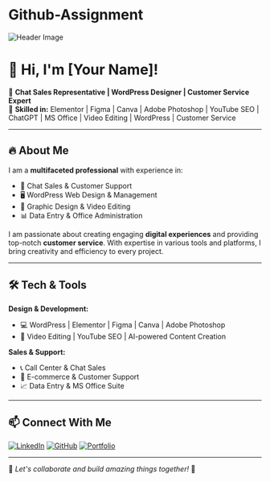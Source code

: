# Github-Assignment
![Header Image](https://source.unsplash.com/1600x400/?technology,workspace)

# 👋 Hi, I'm [Your Name]!

🚀 **Chat Sales Representative | WordPress Designer | Customer Service Expert**  
🎯 **Skilled in:** Elementor | Figma | Canva | Adobe Photoshop | YouTube SEO | ChatGPT | MS Office | Video Editing | WordPress | Customer Service

---

## 🔥 About Me
I am a **multifaceted professional** with experience in:
- 💬 Chat Sales & Customer Support
- 🖥️ WordPress Web Design & Management
- 🎨 Graphic Design & Video Editing
- 📊 Data Entry & Office Administration

I am passionate about creating engaging **digital experiences** and providing top-notch **customer service**. With expertise in various tools and platforms, I bring creativity and efficiency to every project.

---

## 🛠️ Tech & Tools
**Design & Development:**
- 💻 WordPress | Elementor | Figma | Canva | Adobe Photoshop
- 🎥 Video Editing | YouTube SEO | AI-powered Content Creation

**Sales & Support:**
- 📞 Call Center & Chat Sales
- 🛒 E-commerce & Customer Support
- 📈 Data Entry & MS Office Suite

---

## 📫 Connect With Me
[![LinkedIn](https://img.shields.io/badge/LinkedIn-Connect-blue?style=for-the-badge&logo=linkedin)](https://www.linkedin.com/in/yourprofile) 
[![GitHub](https://img.shields.io/badge/GitHub-Follow-black?style=for-the-badge&logo=github)](https://github.com/yourusername) 
[![Portfolio](https://img.shields.io/badge/Portfolio-View-green?style=for-the-badge&logo=wordpress)](https://yourportfolio.com)

---

🌟 *Let's collaborate and build amazing things together!* 🚀
